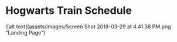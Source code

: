 # Hogwarts Train Schedule

![alt text](assets/images/Screen Shot 2018-03-29 at 4.41.38 PM.png "Landing Page")

